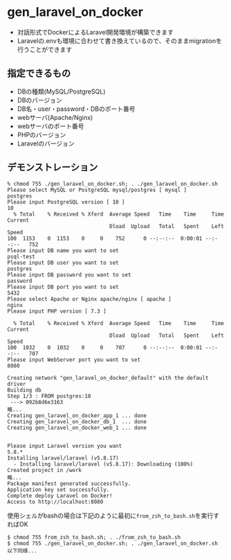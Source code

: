 # gen_laravel_on_docker
- 対話形式でDockerによるLaravel開発環境が構築できます
- Laravelの.envも環境に合わせて書き換えているので、そのままmigrationを行うことができます

## 指定できるもの
- DBの種類(MySQL/PostgreSQL)
- DBのバージョン
- DB名・user・password・DBのポート番号
- webサーバ(Apache/Nginx)
- webサーバのポート番号
- PHPのバージョン
- Laravelのバージョン

## デモンストレーション
```
% chmod 755 ./gen_laravel_on_docker.sh; . ./gen_laravel_on_docker.sh
Please select MySQL or PostgreSQL mysql/postgres [ mysql ]
postgres
Please input PostgreSQL version [ 10 ]
10
  % Total    % Received % Xferd  Average Speed   Time    Time     Time  Current
                                 Dload  Upload   Total   Spent    Left  Speed
100  1153    0  1153    0     0    752      0 --:--:--  0:00:01 --:--:--   752
Please input DB name you want to set
psql-test
Please input DB user you want to set
postgres
Please input DB password you want to set
password
Please input DB port you want to set
5432
Please select Apache or Nginx apache/nginx [ apache ]
nginx
Please input PHP version [ 7.3 ]

  % Total    % Received % Xferd  Average Speed   Time    Time     Time  Current
                                 Dload  Upload   Total   Spent    Left  Speed
100  1032    0  1032    0     0    707      0 --:--:--  0:00:01 --:--:--   707
Please input WebServer port you want to set
8080

Creating network "gen_laravel_on_docker_default" with the default driver
Building db
Step 1/3 : FROM postgres:10
 ---> 092b8d6e3163
略...
Creating gen_laravel_on_docker_app_1 ... done
Creating gen_laravel_on_docker_db_1  ... done
Creating gen_laravel_on_docker_web_1 ... done


Please input Laravel version you want
5.8.*
Installing laravel/laravel (v5.8.17)
  - Installing laravel/laravel (v5.8.17): Downloading (100%)         
Created project in /work
略...
Package manifest generated successfully.
Application key set successfully.
Complete deploy Laravel on Docker!
Access to http://localhost:8080
```

使用シェルがbashの場合は下記のように最初に`from_zsh_to_bash.sh`を実行すればOK

```
$ chmod 755 from_zsh_to_bash.sh; . ./from_zsh_to_bash.sh
$ chmod 755 ./gen_laravel_on_docker.sh; . ./gen_laravel_on_docker.sh
以下同様...
```